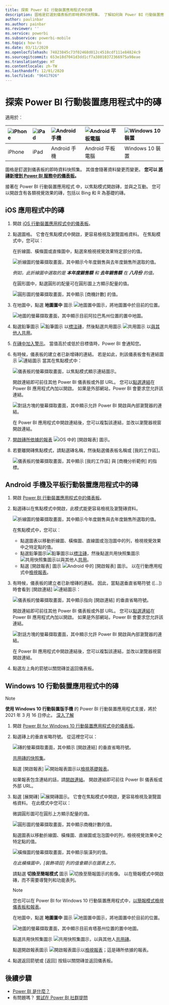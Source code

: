 ```yaml
---
title: 探索 Power BI 行動裝置應用程式中的磚
description: 圖格是釘選到儀表板的即時資料快照集。 了解如何與 Power BI 行動裝置應用程式中的磚互動。
author: paulinbar
ms.author: painbar
ms.reviewer: ''
ms.service: powerbi
ms.subservice: powerbi-mobile
ms.topic: how-to
ms.date: 03/11/2020
ms.openlocfilehash: 74823845c73f02468d012c4518cdf111e84824c9
ms.sourcegitcommit: 653e18d7041d3dd1cf7a38010372366975a98eae
ms.translationtype: HT
ms.contentlocale: zh-TW
ms.lasthandoff: 12/01/2020
ms.locfileid: "96417926"
---
```

# <a name="explore-tiles-in-the-power-bi-mobile-apps"></a>探索 Power BI 行動裝置應用程式中的磚
適用於︰

| ![iPhone](./media/mobile-tiles-in-the-mobile-apps/iphone-logo-50-px.png) | ![iPad](./media/mobile-tiles-in-the-mobile-apps/ipad-logo-50-px.png) | ![Android 手機](./media/mobile-tiles-in-the-mobile-apps/android-phone-logo-50-px.png) | ![Android 平板電腦](./media/mobile-tiles-in-the-mobile-apps/android-tablet-logo-50-px.png) | ![Windows 10 裝置](./media/mobile-tiles-in-the-mobile-apps/win-10-logo-50-px.png) |
|:--- |:--- |:--- |:--- |:--- |
| iPhone |iPad |Android 手機 |Android 平板電腦 |Windows 10 裝置 |

圖格是釘選到儀表板的即時資料快照集。 其值會隨著資料變更而變更。 **您可以 [將磚新增到 Power BI 服務中的儀表板](../end-user-tiles.md)。** 

接著在 Power BI 行動裝置應用程式 中，以焦點模式開啟磚，並與之互動。 您可以開啟含有各類視覺效果的磚，包括以 Bing 和 R 為基礎的磚。

## <a name="tiles-in-the-ios-apps"></a>iOS 應用程式中的磚

1. 開啟 [iOS 行動裝置應用程式中的儀表板](mobile-apps-view-dashboard.md)。
2. 點選圖格。 它會在焦點模式中開啟，更容易檢視及瀏覽圖格資料。 在焦點模式中，您可以︰
   
   在折線圖、橫條圖或直條圖中，點選來檢視視覺效果特定部分的值。
   
    ![折線圖的螢幕擷取畫面，其中顯示今年度銷售與去年度銷售所選取的值。](media/mobile-tiles-in-the-mobile-apps/power-bi-iphone-line-tile-values.png)
   
   *例如，此折線圖中選取的是 **本年度銷售額** 和 **去年銷售額** 在 **八月份** 的值。*  
   
   在圓形圖中，點選圓形的配量可在圓形圖上方顯示配量的值。  
   
   ![圓形圖的螢幕擷取畫面，其中顯示 [商機計數] 的值。](media/mobile-tiles-in-the-mobile-apps/power-bi-ipad-tile-pie.png)
3. 在地圖中，點選 **地圖置中** 圖示 ![地圖置中圖示](media/mobile-tiles-in-the-mobile-apps/power-bi-center-map-icon.png)，將地圖置中於目前的位置。

   ![地圖的螢幕擷取畫面，其中顯示目前阿拉巴馬州位置的置中地圖。](media/mobile-tiles-in-the-mobile-apps/power-bi-ipad-center-map.png)

4. 點選鉛筆圖示 ![鉛筆圖示](./media/mobile-tiles-in-the-mobile-apps/power-bi-iphone-annotate-icon.png) 以[標注磚](mobile-annotate-and-share-a-tile-from-the-mobile-apps.md#annotate-and-share-the-tile-report-or-visual)，然後點選共用圖示 ![共用圖示](./media/mobile-tiles-in-the-mobile-apps/power-bi-iphone-share-icon.png) 以[與其他人共用](mobile-annotate-and-share-a-tile-from-the-mobile-apps.md#annotate-and-share-the-tile-report-or-visual)。

5. [在磚中加入警示](mobile-set-data-alerts-in-the-mobile-apps.md)。 當值高於或低於目標值時，Power BI 會通知您。

6. 有時候，儀表板的建立者已新增磚的連結。 若是如此，則該儀表板會有連結圖示 ![連結圖示](media/mobile-tiles-in-the-mobile-apps/power-bi-iphone-link-icon.png) 當其在焦點模式中：
   
    ![儀表板的螢幕擷取畫面，以焦點模式顯示連結圖示。](media/mobile-tiles-in-the-mobile-apps/power-bi-iphone-tile-link.png)
   
    開啟連結即可前往其他 Power BI 儀表板或外部 URL。 您可以[點選連結](../../create-reports/service-dashboard-edit-tile.md#hyperlink)在 Power BI 應用程式內加以開啟。 如果是外部網站，Power BI 會要求您允許該連結。
   
    ![對話方塊的螢幕擷取畫面，其中顯示允許 Power BI 開啟與內部瀏覽器的連結。](media/mobile-tiles-in-the-mobile-apps/pbi_andr_openlinkmessage.png)
   
    在 Power BI 應用程式中開啟連結後，您可以複製該連結，並改以瀏覽器視窗開啟連結。
7. [開啟磚所依據的報表](mobile-reports-in-the-mobile-apps.md) ![iOS 中的 [開啟報表] 圖示](././media/mobile-tiles-in-the-mobile-apps/power-bi-ipad-open-report-icon.png)。
8. 若要離開磚焦點模式，請點選磚名稱，然後點選儀表板名稱或 [我的工作區]。
   
    ![儀表板的螢幕擷取畫面，其中顯示 [我的工作區] 與 [商機分析範例] 的指標。](media/mobile-tiles-in-the-mobile-apps/power-bi-ipad-tile-breadcrumb.png)

## <a name="tiles-in-the-mobile-app-for-android-phones-and-tablets"></a>Android 手機及平板行動裝置應用程式中的磚
1. 開啟 [Power BI 行動裝置應用程式中的儀表板](mobile-apps-view-dashboard.md)。
2. 點選磚以在焦點模式中開啟，此模式能更容易檢視及瀏覽磚資料。
   
   ![折線圖的螢幕擷取畫面，其中顯示今年度銷售與去年度銷售所選取的值。](media/mobile-tiles-in-the-mobile-apps/power-bi-android-tablet-tile.png)
   
    在焦點模式中，您可以︰
   
   * 點選圖表以移動折線圖、橫條圖、直線圖或泡泡圖中的列，檢視視覺效果中之特定點的值。  
   * 點選鉛筆圖示![鉛筆圖示](./media/mobile-tiles-in-the-mobile-apps/power-bi-iphone-annotate-icon.png)以[標注磚](mobile-annotate-and-share-a-tile-from-the-mobile-apps.md#annotate-and-share-the-tile-report-or-visual)，然後點選共用快照集圖示![共用快照集圖示](./media/mobile-tiles-in-the-mobile-apps/pbi_andr_sharesnapicon.png)以與其他人[共用](mobile-annotate-and-share-a-tile-from-the-mobile-apps.md#annotate-and-share-the-tile-report-or-visual)。
   * 點選 [開啟報表] 圖示 ![Android 中的 [開啟報表] 圖示。](./media/mobile-tiles-in-the-mobile-apps/power-bi-android-tablet-open-report-icon.png) 以在行動應用程式中[檢視報表](mobile-reports-in-the-mobile-apps.md)。
3. 有時候，儀表板的建立者已新增磚的連結。 因此，當點選垂直省略符號 ([...]) 時會看到 [開啟連結] ![連結圖示](media/mobile-tiles-in-the-mobile-apps/power-bi-iphone-link-icon.png)：
   
    ![儀表板的螢幕擷取畫面，其中顯示指向 [開啟連結] 的垂直省略符號。](media/mobile-tiles-in-the-mobile-apps/power-bi-android-tile-link.png)
   
    開啟連結即可前往其他 Power BI 儀表板或外部 URL。 您可以[點選連結](../../create-reports/service-dashboard-edit-tile.md#hyperlink)在 Power BI 應用程式內加以開啟。 如果是外部網站，Power BI 會要求您允許該連結。
   
    ![對話方塊的螢幕擷取畫面，其中顯示允許 Power BI 開啟與內部瀏覽器的連結。](media/mobile-tiles-in-the-mobile-apps/pbi_andr_openlinkmessage.png)
   
    在 Power BI 應用程式中開啟連結後，您可以複製該連結，並改以瀏覽器視窗開啟連結。
4. 點選左上角的箭號以關閉磚並返回儀表板。

## <a name="tiles-in-the-windows-10-mobile-app"></a>Windows 10 行動裝置應用程式中的磚

>[!NOTE]
>**使用 Windows 10 行動裝置版手機** 的 Power BI 行動裝置應用程式支援，將於 2021 年 3 月 16 日停止。 [深入了解](/legal/powerbi/powerbi-mobile/power-bi-mobile-app-end-of-support-for-windows-phones)

1. 開啟 [Power BI for Windows 10 行動裝置應用程式中的儀表板](mobile-apps-view-dashboard.md)。
2. 點選磚上的垂直省略符號。 從這裡您可以： 
   
    ![磚的螢幕擷取畫面，其中顯示 [開啟連結] 的垂直省略符號。](media/mobile-tiles-in-the-mobile-apps/pbi_win10tileellpslink.png)
   
    [共用磚的快照集](mobile-windows-10-phone-app-get-started.md)。
   
    點選 [開啟報表] ![開始報表圖示](././media/mobile-tiles-in-the-mobile-apps/power-bi-ipad-open-report-icon.png)以[檢視基礎報表](mobile-reports-in-the-mobile-apps.md)。
   
    如果報表包含連結的話，請[開啟連結](../../create-reports/service-dashboard-edit-tile.md#hyperlink)。 開啟連結即可前往 Power BI 儀表板或外部 URL。
3. 點選 [展開磚] ![展開磚圖示](media/mobile-tiles-in-the-mobile-apps/power-bi-windows-10-focus-mode-icon.png)。 它會在焦點模式中開啟，更容易檢視及瀏覽圖格資料。 在此模式中您可以：
   
   微調圓形圖可在圓形上方顯示配量的值。  
   
   ![圓形圖的螢幕擷取畫面，其中顯示商機計數的值。](media/mobile-tiles-in-the-mobile-apps/power-bi-windows-10-pie-focus-mode.png)
   
   點選圖表以移動折線圖、橫條圖、直線圖或泡泡圖中的列，檢視視覺效果中之特定點的值。  
   
   ![橫條圖的螢幕擷取畫面，其中顯示裝潢列的值。](media/mobile-tiles-in-the-mobile-apps/pbi_win10ph_bartile0316.png)
   
   *在此橫條圖中，[裝飾項目] 列的值會顯示在圖表上方。*
   
   請點選 **切換至簡報模式** 圖示 ![切換至簡報圖示的影像。](media/mobile-tiles-in-the-mobile-apps/power-bi-full-screen-icon.png) 以在簡報模式中開啟磚，而不需要導覽列和功能表列。
   
   > [!NOTE]
   > 您也可以在 Power BI for Windows 10 行動裝置應用程式中，[以簡報模式檢視儀表板和報表](mobile-windows-10-app-presentation-mode.md)。
   > 
   > 
   
   在地圖中，點選 **地圖置中** 圖示 ![地圖置中圖示](media/mobile-tiles-in-the-mobile-apps/power-bi-center-map-icon.png)，將地圖置中於目前的位置。
   
   ![地圖的螢幕擷取畫面，其中顯示目前肯塔基州位置的置中地圖。](media/mobile-tiles-in-the-mobile-apps/power-bi-windows-10-center-map.png)
   
   點選共用快照集圖示 ![共用快照集圖示](./media/mobile-tiles-in-the-mobile-apps/pbi_win10ph_shareicon.png)，以與其他人[共用磚](mobile-windows-10-phone-app-get-started.md)。   
   
   點選開啟報表圖示 ![開啟報表圖示](././media/mobile-tiles-in-the-mobile-apps/power-bi-ipad-open-report-icon.png)以[檢視報表](mobile-reports-in-the-mobile-apps.md)；這是磚所依據的報表。 
4. 點選返回箭號或 [返回] 按鈕以關閉磚並返回儀表板。

## <a name="next-steps"></a>後續步驟
* [Power BI 是什麼？](../../fundamentals/power-bi-overview.md)
* 有問題嗎？ [嘗試在 Power BI 社群提問](https://community.powerbi.com/)